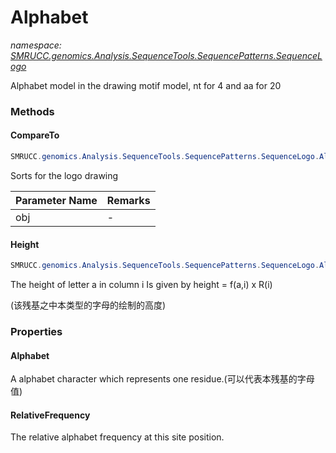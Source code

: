 ﻿# Alphabet
_namespace: [SMRUCC.genomics.Analysis.SequenceTools.SequencePatterns.SequenceLogo](./index.md)_

Alphabet model in the drawing motif model, nt for 4 and aa for 20



### Methods

#### CompareTo
```csharp
SMRUCC.genomics.Analysis.SequenceTools.SequencePatterns.SequenceLogo.Alphabet.CompareTo(System.Object)
```
Sorts for the logo drawing

|Parameter Name|Remarks|
|--------------|-------|
|obj|-|


#### Height
```csharp
SMRUCC.genomics.Analysis.SequenceTools.SequencePatterns.SequenceLogo.Alphabet.Height(System.Double)
```
The height of letter a in column i Is given by
 height = f(a,i) x R(i)
 
 (该残基之中本类型的字母的绘制的高度)


### Properties

#### Alphabet
A alphabet character which represents one residue.(可以代表本残基的字母值)
#### RelativeFrequency
The relative alphabet frequency at this site position.

